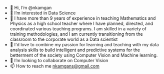 - 👋 Hi, I’m @nkamgan
- 👀 I’m interested in Data Science
- 🌱  I have more than 9 years of experience in teaching Mathematics and Physics as a high school teacher where 
 I have planned, directed, and coordinated various teaching programs. I am skilled in  a variety of training methodologies, 
 and I am currently  transitioning from the classroom to the corporate world as a Data scientist
- 🌱 I'd love to combine my passion for learning and teaching with my data analysis skills to build intelligent and predictive systems 
 for the betterment of the society using Computer Vision and Machine learning.
- 💞️ I’m looking to collaborate on Computer Vision
- 📫 How to reach me nkamgans@gmail.com

<!---
nkamgan/nkamgan is a ✨ special ✨ repository because its `README.md` (this file) appears on your GitHub profile.
You can click the Preview link to take a look at your changes.
--->
